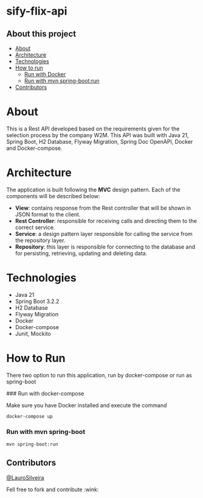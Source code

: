 # sify-flix-api

## About this project
* [About](#about)
* [Architecture](#Architecture)
* [Technologies](#Technologies)
* [How to run](#how-to-run)
    * [Run with Docker](#run-with-docker-compose)
    * [Run with mvn spring-boot:run](#run-with-mvn-spring-boot)
* [Contributors](#contributors)

# About
This is a Rest API developed based on the requirements given for the selection process by the company W2M.
This API was built with Java 21, Spring Boot, H2 Database, Flyway Migration, Spring Doc OpenAPI, Docker and Docker-compose.

# Architecture
The application is built following the **MVC** design pattern.
Each of the components will be described below:
* **View**: contains response from the Rest controller that will be shown in JSON format to the client.
* **Rest Controller**: responsible for receiving calls and directing them to the correct service.
* **Service**: a design pattern layer responsible for calling the service from the repository layer.
* **Repository**: this layer is responsible for connecting to the database and for persisting, retrieving, updating and deleting data.

# Technologies
- Java 21
- Spring Boot 3.2.2
- H2 Database
- Flyway Migration
- Docker
- Docker-compose
- Junit, Mockito

# How to Run
<p>There two option to run this application, run by docker-compose or run as spring-boot</p>
### Run with docker-compose
<p>Make sure you have Docker installed and execute the command</p>

```
docker-compose up
```
### Run with mvn spring-boot
```shell
mvn spring-boot:run
```

## Contributors
[@LauroSilveira](https://github.com/LauroSilveira)

<p>Fell free to fork and contribute :wink:</p>
